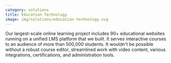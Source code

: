```yaml
---
category: solutions
title: Education Technology
image: img/solutions/education-technology.svg
---
```


Our largest-scale online learning project includes 90+ educational websites 
running on a unified LMS platform that we built. It serves interactive courses
to an audience of more than 500,000 students. It wouldn't be possible without 
a robust course editor, streamlined work with video content, various 
integrations, certifications, and administration tools.
